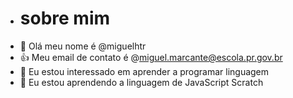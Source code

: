 - # sobre mim 
- 👋 Olá meu nome é @miguelhtr
- 👍 Meu email de contato é @miguel.marcante@escola.pr.gov.br
- 👀 Eu estou interessado em aprender a programar linguagem 
- 🌱 Eu estou aprendendo a linguagem de JavaScript Scratch

<!---
miguelhtr/miguelhtr is a ✨ special ✨ repository because its `README.md` (this file) appears on your GitHub profile.
You can click the Preview link to take a look at your changes.
--->
